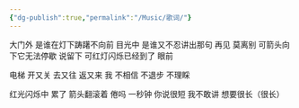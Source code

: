 ```yaml
---
{"dg-publish":true,"permalink":"/Music/歌词/"}
---
```


大门外 是谁在灯下踌躇不向前
目光中 是谁又不忍讲出那句 再见
莫离别 可箭头向下它无法停歇
说留下 可红灯闪烁已经到了 眼前

电梯 开又关 去又往 返又来
我 不相信 不退步 不理睬




红光闪烁中 累了
箭头翻滚着 倦吗
一秒钟 你说很短 我不敢讲 想要很长（很长）
